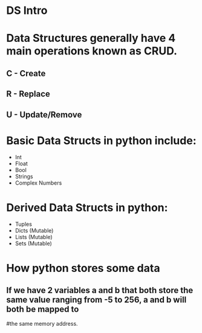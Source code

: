 # DS Intro

# Data Structures generally have 4 main operations known as CRUD.

## C - Create 
## R - Replace
## U - Update/Remove


# Basic Data Structs in python include:

- Int
- Float
- Bool
- Strings
- Complex Numbers

# Derived Data Structs in python:

- Tuples
- Dicts (Mutable)
- Lists (Mutable)
- Sets  (Mutable)


# How python stores some data

## If we have 2 variables a and b that both store the same value ranging from -5 to 256, a and b will both be mapped to
#the same memory address.
